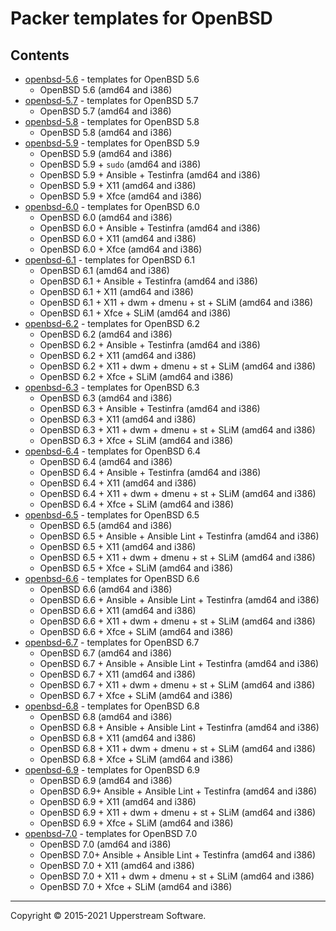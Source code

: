 # Packer templates for OpenBSD

## Contents

* [openbsd-5.6](openbsd-5.6/README.mdown) - templates for OpenBSD 5.6
	* OpenBSD 5.6 (amd64 and i386)
* [openbsd-5.7](openbsd-5.7/README.mdown) - templates for OpenBSD 5.7
	* OpenBSD 5.7 (amd64 and i386)
* [openbsd-5.8](openbsd-5.8/README.mdown) - templates for OpenBSD 5.8
	* OpenBSD 5.8 (amd64 and i386)
* [openbsd-5.9](openbsd-5.9/README.mdown) - templates for OpenBSD 5.9
	* OpenBSD 5.9 (amd64 and i386)
	* OpenBSD 5.9 + `sudo` (amd64 and i386)
	* OpenBSD 5.9 + Ansible + Testinfra (amd64 and i386)
	* OpenBSD 5.9 + X11 (amd64 and i386)
	* OpenBSD 5.9 + Xfce (amd64 and i386)
* [openbsd-6.0](openbsd-6.0/README.mdown) - templates for OpenBSD 6.0
	* OpenBSD 6.0 (amd64 and i386)
	* OpenBSD 6.0 + Ansible + Testinfra (amd64 and i386)
	* OpenBSD 6.0 + X11 (amd64 and i386)
	* OpenBSD 6.0 + Xfce (amd64 and i386)
* [openbsd-6.1](openbsd-6.1/README.mdown) - templates for OpenBSD 6.1
	* OpenBSD 6.1 (amd64 and i386)
	* OpenBSD 6.1 + Ansible + Testinfra (amd64 and i386)
	* OpenBSD 6.1 + X11 (amd64 and i386)
	* OpenBSD 6.1 + X11 + dwm + dmenu + st + SLiM (amd64 and i386)
	* OpenBSD 6.1 + Xfce + SLiM (amd64 and i386)
* [openbsd-6.2](openbsd-6.2/README.mdown) - templates for OpenBSD 6.2
	* OpenBSD 6.2 (amd64 and i386)
	* OpenBSD 6.2 + Ansible + Testinfra (amd64 and i386)
	* OpenBSD 6.2 + X11 (amd64 and i386)
	* OpenBSD 6.2 + X11 + dwm + dmenu + st + SLiM (amd64 and i386)
	* OpenBSD 6.2 + Xfce + SLiM (amd64 and i386)
* [openbsd-6.3](openbsd-6.3/README.mdown) - templates for OpenBSD 6.3
	* OpenBSD 6.3 (amd64 and i386)
	* OpenBSD 6.3 + Ansible + Testinfra (amd64 and i386)
	* OpenBSD 6.3 + X11 (amd64 and i386)
	* OpenBSD 6.3 + X11 + dwm + dmenu + st + SLiM (amd64 and i386)
	* OpenBSD 6.3 + Xfce + SLiM (amd64 and i386)
* [openbsd-6.4](openbsd-6.4/README.mdown) - templates for OpenBSD 6.4
	* OpenBSD 6.4 (amd64 and i386)
	* OpenBSD 6.4 + Ansible + Testinfra (amd64 and i386)
	* OpenBSD 6.4 + X11 (amd64 and i386)
	* OpenBSD 6.4 + X11 + dwm + dmenu + st + SLiM (amd64 and i386)
	* OpenBSD 6.4 + Xfce + SLiM (amd64 and i386)
* [openbsd-6.5](openbsd-6.5/README.mdown) - templates for OpenBSD 6.5
	* OpenBSD 6.5 (amd64 and i386)
	* OpenBSD 6.5 + Ansible + Ansible Lint + Testinfra (amd64 and i386)
	* OpenBSD 6.5 + X11 (amd64 and i386)
	* OpenBSD 6.5 + X11 + dwm + dmenu + st + SLiM (amd64 and i386)
	* OpenBSD 6.5 + Xfce + SLiM (amd64 and i386)
* [openbsd-6.6](openbsd-6.6/README.mdown) - templates for OpenBSD 6.6
	* OpenBSD 6.6 (amd64 and i386)
	* OpenBSD 6.6 + Ansible + Ansible Lint + Testinfra (amd64 and i386)
	* OpenBSD 6.6 + X11 (amd64 and i386)
	* OpenBSD 6.6 + X11 + dwm + dmenu + st + SLiM (amd64 and i386)
	* OpenBSD 6.6 + Xfce + SLiM (amd64 and i386)
* [openbsd-6.7](openbsd-6.7/README.mdown) - templates for OpenBSD 6.7
	* OpenBSD 6.7 (amd64 and i386)
	* OpenBSD 6.7 + Ansible + Ansible Lint + Testinfra (amd64 and i386)
	* OpenBSD 6.7 + X11 (amd64 and i386)
	* OpenBSD 6.7 + X11 + dwm + dmenu + st + SLiM (amd64 and i386)
	* OpenBSD 6.7 + Xfce + SLiM (amd64 and i386)
* [openbsd-6.8](openbsd-6.8/README.mdown) - templates for OpenBSD 6.8
	* OpenBSD 6.8 (amd64 and i386)
	* OpenBSD 6.8 + Ansible + Ansible Lint + Testinfra (amd64 and i386)
	* OpenBSD 6.8 + X11 (amd64 and i386)
	* OpenBSD 6.8 + X11 + dwm + dmenu + st + SLiM (amd64 and i386)
	* OpenBSD 6.8 + Xfce + SLiM (amd64 and i386)
* [openbsd-6.9](openbsd-6.9/README.mdown) - templates for OpenBSD 6.9
	* OpenBSD 6.9 (amd64 and i386)
	* OpenBSD 6.9+ Ansible + Ansible Lint + Testinfra (amd64 and i386)
	* OpenBSD 6.9 + X11 (amd64 and i386)
	* OpenBSD 6.9 + X11 + dwm + dmenu + st + SLiM (amd64 and i386)
	* OpenBSD 6.9 + Xfce + SLiM (amd64 and i386)
* [openbsd-7.0](openbsd-7.0/README.mdown) - templates for OpenBSD 7.0
	* OpenBSD 7.0 (amd64 and i386)
	* OpenBSD 7.0+ Ansible + Ansible Lint + Testinfra (amd64 and i386)
	* OpenBSD 7.0 + X11 (amd64 and i386)
	* OpenBSD 7.0 + X11 + dwm + dmenu + st + SLiM (amd64 and i386)
	* OpenBSD 7.0 + Xfce + SLiM (amd64 and i386)

- - -

Copyright &copy; 2015-2021 Upperstream Software.

